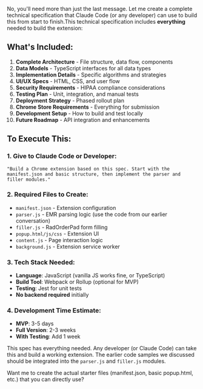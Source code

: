 No, you'll need more than just the last message. Let me create a complete technical specification that Claude Code (or any developer) can use to build this from start to finish.This technical specification includes **everything** needed to build the extension:

## What's Included:

1. **Complete Architecture** - File structure, data flow, components
2. **Data Models** - TypeScript interfaces for all data types
3. **Implementation Details** - Specific algorithms and strategies
4. **UI/UX Specs** - HTML, CSS, and user flow
5. **Security Requirements** - HIPAA compliance considerations
6. **Testing Plan** - Unit, integration, and manual tests
7. **Deployment Strategy** - Phased rollout plan
8. **Chrome Store Requirements** - Everything for submission
9. **Development Setup** - How to build and test locally
10. **Future Roadmap** - API integration and enhancements

## To Execute This:

### 1. **Give to Claude Code or Developer**:
```
"Build a Chrome extension based on this spec. Start with the manifest.json and basic structure, then implement the parser and filler modules."
```

### 2. **Required Files to Create**:
- `manifest.json` - Extension configuration
- `parser.js` - EMR parsing logic (use the code from our earlier conversation)
- `filler.js` - RadOrderPad form filling
- `popup.html/js/css` - Extension UI
- `content.js` - Page interaction logic
- `background.js` - Extension service worker

### 3. **Tech Stack Needed**:
- **Language**: JavaScript (vanilla JS works fine, or TypeScript)
- **Build Tool**: Webpack or Rollup (optional for MVP)
- **Testing**: Jest for unit tests
- **No backend required** initially

### 4. **Development Time Estimate**:
- **MVP**: 3-5 days
- **Full Version**: 2-3 weeks
- **With Testing**: Add 1 week

This spec has everything needed. Any developer (or Claude Code) can take this and build a working extension. The earlier code samples we discussed should be integrated into the `parser.js` and `filler.js` modules.

Want me to create the actual starter files (manifest.json, basic popup.html, etc.) that you can directly use?